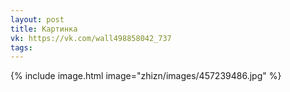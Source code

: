 ```yaml
---
layout: post
title: Картинка
vk: https://vk.com/wall498858042_737
tags:
---
```

{% include image.html image="zhizn/images/457239486.jpg" %}